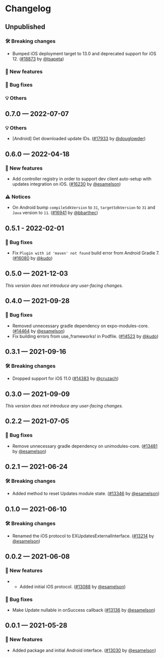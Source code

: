 # Changelog

## Unpublished

### 🛠 Breaking changes

- Bumped iOS deployment target to 13.0 and deprecated support for iOS 12. ([#18873](https://github.com/expo/expo/pull/18873) by [@tsapeta](https://github.com/tsapeta))

### 🎉 New features

### 🐛 Bug fixes

### 💡 Others

## 0.7.0 — 2022-07-07

### 💡 Others

- [Android] Get downloaded update IDs. ([#17933](https://github.com/expo/expo/pull/17933) by [@douglowder](https://github.com/douglowder))

## 0.6.0 — 2022-04-18

### 🎉 New features

- Add controller registry in order to support dev client auto-setup with updates integration on iOS. ([#16230](https://github.com/expo/expo/pull/16230) by [@esamelson](https://github.com/esamelson))

### ⚠️ Notices

- On Android bump `compileSdkVersion` to `31`, `targetSdkVersion` to `31` and `Java` version to `11`. ([#16941](https://github.com/expo/expo/pull/16941) by [@bbarthec](https://github.com/bbarthec))

## 0.5.1 - 2022-02-01

### 🐛 Bug fixes

- Fix `Plugin with id 'maven' not found` build error from Android Gradle 7. ([#16080](https://github.com/expo/expo/pull/16080) by [@kudo](https://github.com/kudo))

## 0.5.0 — 2021-12-03

_This version does not introduce any user-facing changes._

## 0.4.0 — 2021-09-28

### 🐛 Bug fixes

- Removed unnecessary gradle dependency on expo-modules-core. ([#14464](https://github.com/expo/expo/pull/14464) by [@esamelson](https://github.com/esamelson))
- Fix building errors from use_frameworks! in Podfile. ([#14523](https://github.com/expo/expo/pull/14523) by [@kudo](https://github.com/kudo))

## 0.3.1 — 2021-09-16

### 🛠 Breaking changes

- Dropped support for iOS 11.0 ([#14383](https://github.com/expo/expo/pull/14383) by [@cruzach](https://github.com/cruzach))

## 0.3.0 — 2021-09-09

_This version does not introduce any user-facing changes._

## 0.2.2 — 2021-07-05

### 🐛 Bug fixes

- Remove unnecessary gradle dependency on unimodules-core. ([#13481](https://github.com/expo/expo/pull/13481) by [@esamelson](https://github.com/esamelson))

## 0.2.1 — 2021-06-24

### 🛠 Breaking changes

- Added method to reset Updates module state. ([#13346](https://github.com/expo/expo/pull/13346) by [@esamelson](https://github.com/esamelson))

## 0.1.0 — 2021-06-10

### 🛠 Breaking changes

- Renamed the iOS protocol to EXUpdatesExternalInterface. ([#13214](https://github.com/expo/expo/pull/13214) by [@esamelson](https://github.com/esamelson))

## 0.0.2 — 2021-06-08

### 🎉 New features

- - Added initial iOS protocol. ([#13088](https://github.com/expo/expo/pull/13088) by [@esamelson](https://github.com/esamelson))

### 🐛 Bug fixes

- Make Update nullable in onSuccess callback ([#13136](https://github.com/expo/expo/pull/13136) by [@esamelson](https://github.com/esamelson))

## 0.0.1 — 2021-05-28

### 🎉 New features

- Added package and initial Android interface. ([#13030](https://github.com/expo/expo/pull/13030) by [@esamelson](https://github.com/esamelson))
